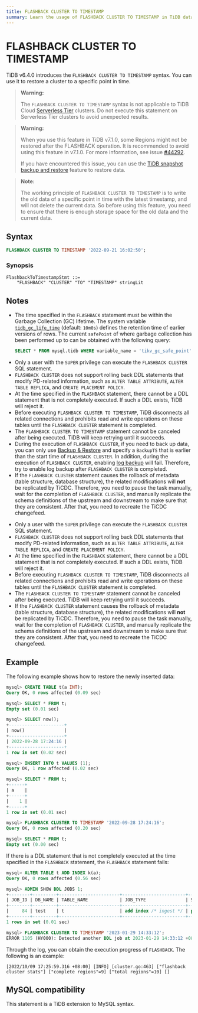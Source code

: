 ```yaml
---
title: FLASHBACK CLUSTER TO TIMESTAMP
summary: Learn the usage of FLASHBACK CLUSTER TO TIMESTAMP in TiDB databases.
---
```


# FLASHBACK CLUSTER TO TIMESTAMP

TiDB v6.4.0 introduces the `FLASHBACK CLUSTER TO TIMESTAMP` syntax. You can use it to restore a cluster to a specific point in time.

<CustomContent platform="tidb-cloud">

> **Warning:**
>
> The `FLASHBACK CLUSTER TO TIMESTAMP` syntax is not applicable to TiDB Cloud [Serverless Tier](/tidb-cloud/select-cluster-tier.md#serverless-tier-beta) clusters. Do not execute this statement on Serverless Tier clusters to avoid unexpected results.

</CustomContent>

> **Warning:**
>
> When you use this feature in TiDB v7.1.0, some Regions might not be restored after the FLASHBACK operation. It is recommended to avoid using this feature in v7.1.0. For more information, see issue [#44292](https://github.com/pingcap/tidb/issues/44292).
>
> If you have encountered this issue, you can use the [TiDB snapshot backup and restore](/br/br-snapshot-guide.md) feature to restore data.

> **Note:**
>
> The working principle of `FLASHBACK CLUSTER TO TIMESTAMP` is to write the old data of a specific point in time with the latest timestamp, and will not delete the current data. So before using this feature, you need to ensure that there is enough storage space for the old data and the current data.

## Syntax

```sql
FLASHBACK CLUSTER TO TIMESTAMP '2022-09-21 16:02:50';
```

### Synopsis

```ebnf+diagram
FlashbackToTimestampStmt ::=
    "FLASHBACK" "CLUSTER" "TO" "TIMESTAMP" stringLit
```

## Notes

* The time specified in the `FLASHBACK` statement must be within the Garbage Collection (GC) lifetime. The system variable [`tidb_gc_life_time`](/system-variables.md#tidb_gc_life_time-new-in-v50) (default: `10m0s`) defines the retention time of earlier versions of rows. The current `safePoint` of where garbage collection has been performed up to can be obtained with the following query:

    ```sql
    SELECT * FROM mysql.tidb WHERE variable_name = 'tikv_gc_safe_point';
    ```

<CustomContent platform='tidb'>

* Only a user with the `SUPER` privilege can execute the `FLASHBACK CLUSTER` SQL statement.
* `FLASHBACK CLUSTER` does not support rolling back DDL statements that modify PD-related information, such as `ALTER TABLE ATTRIBUTE`, `ALTER TABLE REPLICA`, and `CREATE PLACEMENT POLICY`.
* At the time specified in the `FLASHBACK` statement, there cannot be a DDL statement that is not completely executed. If such a DDL exists, TiDB will reject it.
* Before executing `FLASHBACK CLUSTER TO TIMESTAMP`, TiDB disconnects all related connections and prohibits read and write operations on these tables until the `FLASHBACK CLUSTER` statement is completed.
* The `FLASHBACK CLUSTER TO TIMESTAMP` statement cannot be canceled after being executed. TiDB will keep retrying until it succeeds.
* During the execution of `FLASHBACK CLUSTER`, if you need to back up data, you can only use [Backup & Restore](/br/br-snapshot-guide.md) and specify a `BackupTS` that is earlier than the start time of `FLASHBACK CLUSTER`. In addition, during the execution of `FLASHBACK CLUSTER`, enabling [log backup](/br/br-pitr-guide.md) will fail. Therefore, try to enable log backup after `FLASHBACK CLUSTER` is completed.
* If the `FLASHBACK CLUSTER` statement causes the rollback of metadata (table structure, database structure), the related modifications will **not** be replicated by TiCDC. Therefore, you need to pause the task manually, wait for the completion of `FLASHBACK CLUSTER`, and manually replicate the schema definitions of the upstream and downstream to make sure that they are consistent. After that, you need to recreate the TiCDC changefeed.

</CustomContent>

<CustomContent platform='tidb-cloud'>

* Only a user with the `SUPER` privilege can execute the `FLASHBACK CLUSTER` SQL statement.
* `FLASHBACK CLUSTER` does not support rolling back DDL statements that modify PD-related information, such as `ALTER TABLE ATTRIBUTE`, `ALTER TABLE REPLICA`, and `CREATE PLACEMENT POLICY`.
* At the time specified in the `FLASHBACK` statement, there cannot be a DDL statement that is not completely executed. If such a DDL exists, TiDB will reject it.
* Before executing `FLASHBACK CLUSTER TO TIMESTAMP`, TiDB disconnects all related connections and prohibits read and write operations on these tables until the `FLASHBACK CLUSTER` statement is completed.
* The `FLASHBACK CLUSTER TO TIMESTAMP` statement cannot be canceled after being executed. TiDB will keep retrying until it succeeds.
* If the `FLASHBACK CLUSTER` statement causes the rollback of metadata (table structure, database structure), the related modifications will **not** be replicated by TiCDC. Therefore, you need to pause the task manually, wait for the completion of `FLASHBACK CLUSTER`, and manually replicate the schema definitions of the upstream and downstream to make sure that they are consistent. After that, you need to recreate the TiCDC changefeed.

</CustomContent>

## Example

The following example shows how to restore the newly inserted data:

```sql
mysql> CREATE TABLE t(a INT);
Query OK, 0 rows affected (0.09 sec)

mysql> SELECT * FROM t;
Empty set (0.01 sec)

mysql> SELECT now();
+---------------------+
| now()               |
+---------------------+
| 2022-09-28 17:24:16 |
+---------------------+
1 row in set (0.02 sec)

mysql> INSERT INTO t VALUES (1);
Query OK, 1 row affected (0.02 sec)

mysql> SELECT * FROM t;
+------+
| a    |
+------+
|    1 |
+------+
1 row in set (0.01 sec)

mysql> FLASHBACK CLUSTER TO TIMESTAMP '2022-09-28 17:24:16';
Query OK, 0 rows affected (0.20 sec)

mysql> SELECT * FROM t;
Empty set (0.00 sec)
```

If there is a DDL statement that is not completely executed at the time specified in the `FLASHBACK` statement, the `FLASHBACK` statement fails:

```sql
mysql> ALTER TABLE t ADD INDEX k(a);
Query OK, 0 rows affected (0.56 sec)

mysql> ADMIN SHOW DDL JOBS 1;
+--------+---------+-----------------------+------------------------+--------------+-----------+----------+-----------+---------------------+---------------------+---------------------+--------+
| JOB_ID | DB_NAME | TABLE_NAME            | JOB_TYPE               | SCHEMA_STATE | SCHEMA_ID | TABLE_ID | ROW_COUNT | CREATE_TIME         | START_TIME          | END_TIME            | STATE  |
+--------+---------+-----------------------+------------------------+--------------+-----------+----------+-----------+---------------------+---------------------+---------------------+--------+
|     84 | test    | t                     | add index /* ingest */ | public       |         2 |       82 |         0 | 2023-01-29 14:33:11 | 2023-01-29 14:33:11 | 2023-01-29 14:33:12 | synced |
+--------+---------+-----------------------+------------------------+--------------+-----------+----------+-----------+---------------------+---------------------+---------------------+--------+
1 rows in set (0.01 sec)

mysql> FLASHBACK CLUSTER TO TIMESTAMP '2023-01-29 14:33:12';
ERROR 1105 (HY000): Detected another DDL job at 2023-01-29 14:33:12 +0800 CST, can't do flashback
```

Through the log, you can obtain the execution progress of `FLASHBACK`. The following is an example:

```
[2022/10/09 17:25:59.316 +08:00] [INFO] [cluster.go:463] ["flashback cluster stats"] ["complete regions"=9] ["total regions"=10] []
```

## MySQL compatibility

This statement is a TiDB extension to MySQL syntax.
